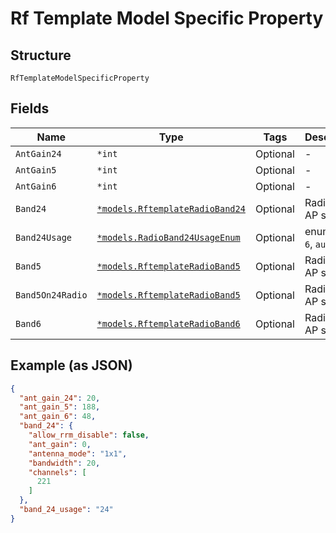 
# Rf Template Model Specific Property

## Structure

`RfTemplateModelSpecificProperty`

## Fields

| Name | Type | Tags | Description |
|  --- | --- | --- | --- |
| `AntGain24` | `*int` | Optional | - |
| `AntGain5` | `*int` | Optional | - |
| `AntGain6` | `*int` | Optional | - |
| `Band24` | [`*models.RftemplateRadioBand24`](../../doc/models/rftemplate-radio-band-24.md) | Optional | Radio Band AP settings |
| `Band24Usage` | [`*models.RadioBand24UsageEnum`](../../doc/models/radio-band-24-usage-enum.md) | Optional | enum: `24`, `5`, `6`, `auto` |
| `Band5` | [`*models.RftemplateRadioBand5`](../../doc/models/rftemplate-radio-band-5.md) | Optional | Radio Band AP settings |
| `Band5On24Radio` | [`*models.RftemplateRadioBand5`](../../doc/models/rftemplate-radio-band-5.md) | Optional | Radio Band AP settings |
| `Band6` | [`*models.RftemplateRadioBand6`](../../doc/models/rftemplate-radio-band-6.md) | Optional | Radio Band AP settings |

## Example (as JSON)

```json
{
  "ant_gain_24": 20,
  "ant_gain_5": 188,
  "ant_gain_6": 48,
  "band_24": {
    "allow_rrm_disable": false,
    "ant_gain": 0,
    "antenna_mode": "1x1",
    "bandwidth": 20,
    "channels": [
      221
    ]
  },
  "band_24_usage": "24"
}
```

